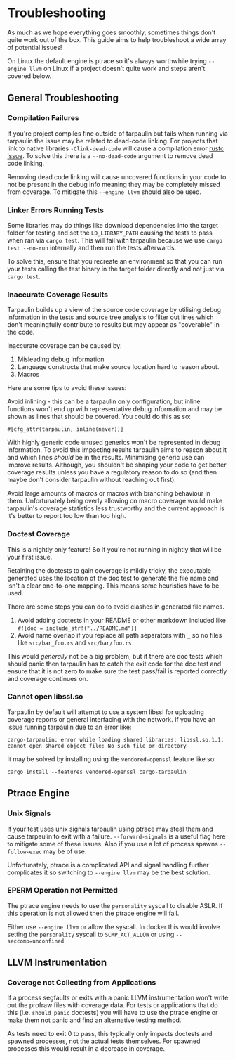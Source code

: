 # Troubleshooting

As much as we hope everything goes smoothly, sometimes things don't quite work
out of the box. This guide aims to help troubleshoot a wide array of potential
issues!

On Linux the default engine is ptrace so it's always worthwhile trying
`--engine llvm` on Linux if a project doesn't quite work and steps aren't covered
below.

## General Troubleshooting

### Compilation Failures

If you're project compiles fine outside of tarpaulin but fails when running
via tarpaulin the issue may be related to dead-code linking. For projects
that link to native libraries `-Clink-dead-code` will cause a compilation
error [rustc issue](https://github.com/rust-lang/rust/issues/64685). To solve
this there is a `--no-dead-code` argument to remove dead code linking. 

Removing dead code linking will cause uncovered functions in your code to
not be present in the debug info meaning they may be completely missed from
coverage. To mitigate this `--engine llvm` should also be used.

### Linker Errors Running Tests

Some libraries may do things like download dependencies into the target
folder for testing and set the `LD_LIBRARY_PATH` causing the tests to pass
when ran via `cargo test`. This will fail with tarpaulin because we use
`cargo test --no-run` internally and then run the tests afterwards. 

To solve this, ensure that you recreate an environment so that you can run your
tests calling the test binary in the target folder directly and not just via
`cargo test`.

### Inaccurate Coverage Results

Tarpaulin builds up a view of the source code coverage by utilising debug
information in the tests and source tree analysis to filter out lines which
don't meaningfully contribute to results but may appear as "coverable" in the
code.

Inaccurate coverage can be caused by:

1. Misleading debug information
2. Language constructs that make source location hard to reason about.
3. Macros

Here are some tips to avoid these issues:

Avoid inlining - this can be a tarpaulin only configuration, but inline
functions won't end up with representative debug information and may be
shown as lines that should be covered. You could do this as so:

```
#[cfg_attr(tarpaulin, inline(never))]
```

With highly generic code unused generics won't be represented in debug
information. To avoid this impacting results tarpaulin aims to reason about
it and which lines _should_ be in the results. Minimising generic use can
improve results. Although, you shouldn't be shaping your code to get better
coverage results unless you have a regulatory reason to do so (and then maybe
don't consider tarpaulin without reaching out first).

Avoid large amounts of macros or macros with branching behaviour in them.
Unfortunately being overly allowing on macro coverage would make tarpaulin's
coverage statistics less trustworthy and the current approach is it's better
to report too low than too high.

### Doctest Coverage

This is a nightly only feature! So if you're not running in nightly that will
be your first issue.

Retaining the doctests to gain coverage is mildly tricky, the executable
generated uses the location of the doc test to generate the file name and
isn't a clear one-to-one mapping. This means some heuristics have to be used.

There are some steps you can do to avoid clashes in generated file names.

1. Avoid adding doctests in your README or other markdown included like 
`#![doc = include_str!("../README.md")]` 
2. Avoid name overlap if you replace all path separators with `_` so no
files like `src/bar_foo.rs` and `src/bar/foo.rs` 

This would _generally_ not be a big problem, but if there are doc tests which
should panic then tarpaulin has to catch the exit code for the doc test and
ensure that it is not zero to make sure the test pass/fail is reported
correctly and coverage continues on.

### Cannot open libssl.so

Tarpaulin by default will attempt to use a system libssl for uploading coverage
reports or general interfacing with the network. If you have an issue running
tarpaulin due to an error like:

```
cargo-tarpaulin: error while loading shared libraries: libssl.so.1.1: cannot open shared object file: No such file or directory
```

It may be solved by installing using the `vendored-openssl` feature like so:

```
cargo install --features vendored-openssl cargo-tarpaulin
```

## Ptrace Engine

### Unix Signals

If your test uses unix signals tarpaulin using ptrace may steal them and cause
tarpaulin to exit with a failure. `--forward-signals` is a useful flag here to
mitigate some of these issues. Also if you use a lot of process spawns
`--follow-exec` may be of use.

Unfortunately, ptrace is a complicated API and signal handling further
complicates it so switching to `--engine llvm` may be the best solution.

### EPERM Operation not Permitted

The ptrace engine needs to use the `personality` syscall to disable ASLR. If
this operation is not allowed then the ptrace engine will fail.

Either use `--engine llvm` or allow the syscall. In docker this would involve
setting the `personality` syscall to `SCMP_ACT_ALLOW` or using
`--seccomp=unconfined`

## LLVM Instrumentation

### Coverage not Collecting from Applications

If a process segfaults or exits with a panic LLVM instrumentation won't write
out the profraw files with coverage data. For tests or applications that do this
(i.e. `should_panic` doctests) you will have to use the ptrace engine or make 
them not panic and find an alternative testing method.

As tests need to exit 0 to pass, this typically only impacts doctests and 
spawned processes, not the actual tests themselves. For spawned processes this
would result in a decrease in coverage.
